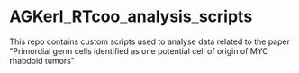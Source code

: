 # AGKerl_RTcoo_analysis_scripts
This repo contains custom scripts used to analyse data related to the paper "Primordial germ cells identified as one potential cell of origin of MYC rhabdoid tumors"

